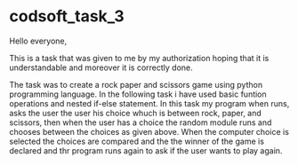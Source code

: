 # codsoft_task_3
Hello everyone,

This is a task that was given to me by my authorization hoping that it is understandable and moreover it is correctly done.

The task was to create a rock paper and scissors game using python programming language. In the following task i have used basic funtion operations and nested if-else statement. In this task my program when runs, asks the user the user his choice whuch is between rock, paper, and scissors, then when the user has a choice the random module runs and chooses between the choices as given above. When the computer choice is selected the choices are compared and the the winner of the game is declared and thr program runs again to ask if the user wants to play again.
